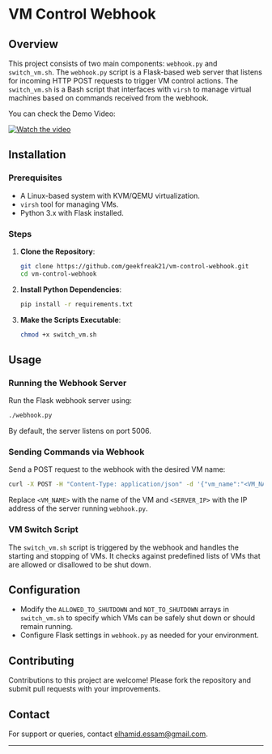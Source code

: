 # VM Control Webhook

## Overview
This project consists of two main components: `webhook.py` and `switch_vm.sh`. The `webhook.py` script is a Flask-based web server that listens for incoming HTTP POST requests to trigger VM control actions. The `switch_vm.sh` is a Bash script that interfaces with `virsh` to manage virtual machines based on commands received from the webhook.

You can check the Demo Video:

[![Watch the video](https://img.youtube.com/vi/r94CUTJpbBw/0.jpg)](https://youtu.be/r94CUTJpbBw)



## Installation

### Prerequisites
- A Linux-based system with KVM/QEMU virtualization.
- `virsh` tool for managing VMs.
- Python 3.x with Flask installed.

### Steps
1. **Clone the Repository**:
   ```bash
   git clone https://github.com/geekfreak21/vm-control-webhook.git
   cd vm-control-webhook
   ```

2. **Install Python Dependencies**:
   ```bash
   pip install -r requirements.txt
   ```

3. **Make the Scripts Executable**:
   ```bash
   chmod +x switch_vm.sh
   ```

## Usage

### Running the Webhook Server
Run the Flask webhook server using:
```bash
./webhook.py
```
By default, the server listens on port 5006.

### Sending Commands via Webhook
Send a POST request to the webhook with the desired VM name:
```bash
curl -X POST -H "Content-Type: application/json" -d '{"vm_name":"<VM_NAME>"}' http://<SERVER_IP>:5006/webhook
```
Replace `<VM_NAME>` with the name of the VM and `<SERVER_IP>` with the IP address of the server running `webhook.py`.

### VM Switch Script
The `switch_vm.sh` script is triggered by the webhook and handles the starting and stopping of VMs. It checks against predefined lists of VMs that are allowed or disallowed to be shut down.

## Configuration

- Modify the `ALLOWED_TO_SHUTDOWN` and `NOT_TO_SHUTDOWN` arrays in `switch_vm.sh` to specify which VMs can be safely shut down or should remain running.
- Configure Flask settings in `webhook.py` as needed for your environment.

## Contributing
Contributions to this project are welcome! Please fork the repository and submit pull requests with your improvements.


## Contact
For support or queries, contact elhamid.essam@gmail.com.

---

